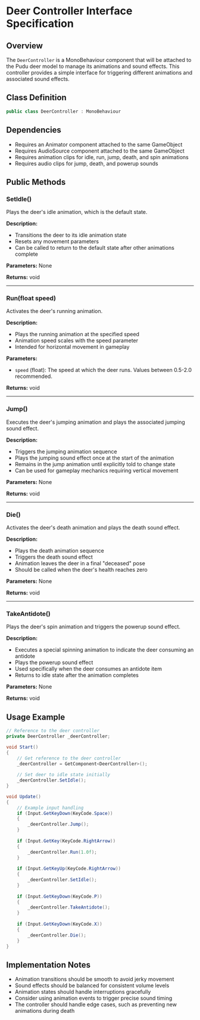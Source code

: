 # Deer Controller Interface Specification

## Overview
The `DeerController` is a MonoBehaviour component that will be attached to the Pudu deer model to manage its animations and sound effects. This controller provides a simple interface for triggering different animations and associated sound effects.

## Class Definition
```csharp
public class DeerController : MonoBehaviour
```

## Dependencies
- Requires an Animator component attached to the same GameObject
- Requires AudioSource component attached to the same GameObject
- Requires animation clips for idle, run, jump, death, and spin animations
- Requires audio clips for jump, death, and powerup sounds

## Public Methods

### SetIdle()
Plays the deer's idle animation, which is the default state.

**Description:**
- Transitions the deer to its idle animation state
- Resets any movement parameters
- Can be called to return to the default state after other animations complete

**Parameters:** None

**Returns:** void

---

### Run(float speed)
Activates the deer's running animation.

**Description:**
- Plays the running animation at the specified speed
- Animation speed scales with the speed parameter
- Intended for horizontal movement in gameplay

**Parameters:**
- `speed` (float): The speed at which the deer runs. Values between 0.5-2.0 recommended.

**Returns:** void

---

### Jump()
Executes the deer's jumping animation and plays the associated jumping sound effect.

**Description:**
- Triggers the jumping animation sequence
- Plays the jumping sound effect once at the start of the animation
- Remains in the jump animation until explicitly told to change state
- Can be used for gameplay mechanics requiring vertical movement

**Parameters:** None

**Returns:** void

---

### Die()
Activates the deer's death animation and plays the death sound effect.

**Description:**
- Plays the death animation sequence
- Triggers the death sound effect
- Animation leaves the deer in a final "deceased" pose
- Should be called when the deer's health reaches zero

**Parameters:** None

**Returns:** void

---

### TakeAntidote()
Plays the deer's spin animation and triggers the powerup sound effect.

**Description:**
- Executes a special spinning animation to indicate the deer consuming an antidote
- Plays the powerup sound effect
- Used specifically when the deer consumes an antidote item
- Returns to idle state after the animation completes

**Parameters:** None

**Returns:** void

## Usage Example
```csharp
// Reference to the deer controller
private DeerController _deerController;

void Start()
{
    // Get reference to the deer controller
    _deerController = GetComponent<DeerController>();
    
    // Set deer to idle state initially
    _deerController.SetIdle();
}

void Update()
{
    // Example input handling
    if (Input.GetKeyDown(KeyCode.Space))
    {
        _deerController.Jump();
    }
    
    if (Input.GetKey(KeyCode.RightArrow))
    {
        _deerController.Run(1.0f);
    }
    
    if (Input.GetKeyUp(KeyCode.RightArrow))
    {
        _deerController.SetIdle();
    }
    
    if (Input.GetKeyDown(KeyCode.P))
    {
        _deerController.TakeAntidote();
    }
    
    if (Input.GetKeyDown(KeyCode.X))
    {
        _deerController.Die();
    }
}
```

## Implementation Notes
- Animation transitions should be smooth to avoid jerky movement
- Sound effects should be balanced for consistent volume levels
- Animation states should handle interruptions gracefully
- Consider using animation events to trigger precise sound timing
- The controller should handle edge cases, such as preventing new animations during death 
